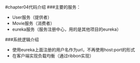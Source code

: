 #chapter04代码介绍
###主要的服务：
- User服务（提供者）
- Movie服务（消费者） 
- eureka服务（服务注册中心，用的是其他项目的eureka）

###系统逻辑介绍
- 使用eureka上面注册的用户名作为url，不再使用host:port的形式
- 在客户端实现负载均衡（通过ribbon实现）


